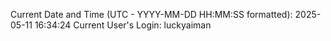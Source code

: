 Current Date and Time (UTC - YYYY-MM-DD HH:MM:SS formatted): 2025-05-11 16:34:24
Current User's Login: luckyaiman
